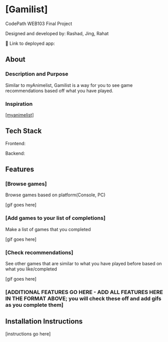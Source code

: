 # [Gamilist]

CodePath WEB103 Final Project

Designed and developed by: Rashad, Jing, Rahat

🔗 Link to deployed app:

## About

### Description and Purpose

Similar to myAnimelist, Gamilist is a way for you to see game recommendations based off what you have played. 

### Inspiration

[\[myanimelist\]](https://myanimelist.net/)

## Tech Stack

Frontend:

Backend:

## Features

### [Browse games]

Browse games based on platform(Console, PC)

[gif goes here]

### [Add games to your list of completions]

Make a list of  games that you completed

[gif goes here]

### [Check recommendations]

See other games that are similar to what you have played before based on what you like/completed 

[gif goes here]

### [ADDITIONAL FEATURES GO HERE - ADD ALL FEATURES HERE IN THE FORMAT ABOVE; you will check these off and add gifs as you complete them]

## Installation Instructions

[instructions go here]
